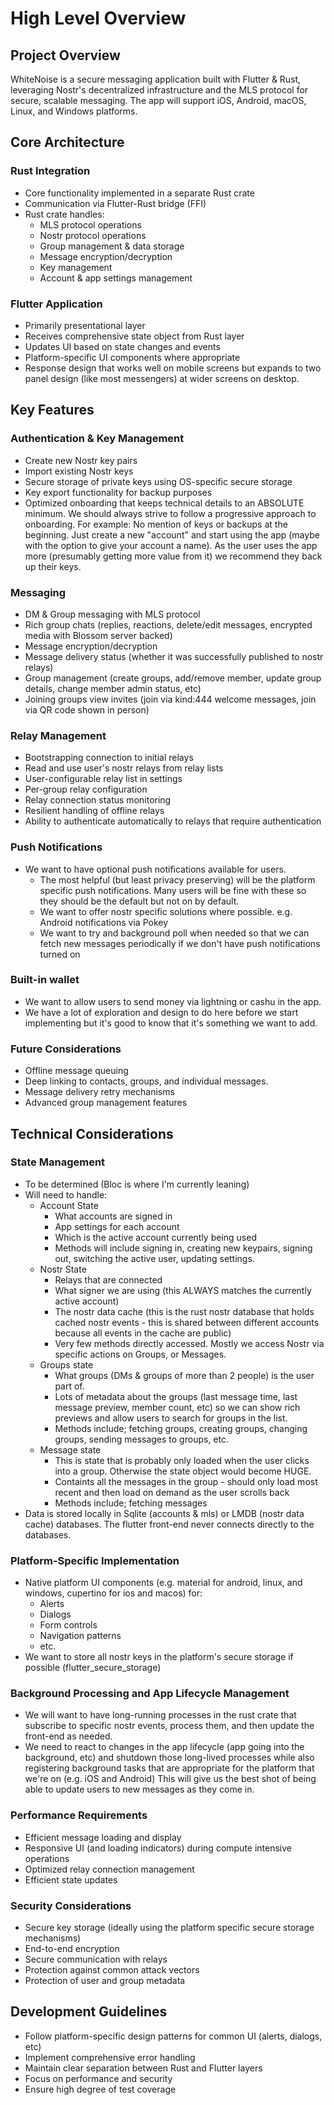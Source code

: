 # High Level Overview

## Project Overview
WhiteNoise is a secure messaging application built with Flutter & Rust, leveraging Nostr's decentralized infrastructure and the MLS protocol for secure, scalable messaging. The app will support iOS, Android, macOS, Linux, and Windows platforms.

## Core Architecture

### Rust Integration
- Core functionality implemented in a separate Rust crate
- Communication via Flutter-Rust bridge (FFI)
- Rust crate handles:
  - MLS protocol operations
  - Nostr protocol operations
  - Group management & data storage
  - Message encryption/decryption
  - Key management
  - Account & app settings management

### Flutter Application
- Primarily presentational layer
- Receives comprehensive state object from Rust layer
- Updates UI based on state changes and events
- Platform-specific UI components where appropriate
- Response design that works well on mobile screens but expands to two panel design (like most messengers) at wider screens on desktop.

## Key Features

### Authentication & Key Management
- Create new Nostr key pairs
- Import existing Nostr keys
- Secure storage of private keys using OS-specific secure storage
- Key export functionality for backup purposes
- Optimized onboarding that keeps technical details to an ABSOLUTE minimum. We should always strive to follow a progressive approach to onboarding. For example: No mention of keys or backups at the beginning. Just create a new "account" and start using the app (maybe with the option to give your account a name). As the user uses the app more (presumably getting more value from it) we recommend they back up their keys.

### Messaging
- DM & Group messaging with MLS protocol
- Rich group chats (replies, reactions, delete/edit messages, encrypted media with Blossom server backed)
- Message encryption/decryption
- Message delivery status (whether it was successfully published to nostr relays)
- Group management (create groups, add/remove member, update group details, change member admin status, etc)
- Joining groups view invites (join via kind:444 welcome messages, join via QR code shown in person)

### Relay Management
- Bootstrapping connection to initial relays
- Read and use user's nostr relays from relay lists
- User-configurable relay list in settings
- Per-group relay configuration
- Relay connection status monitoring
- Resilient handling of offline relays
- Ability to authenticate automatically to relays that require authentication

### Push Notifications
- We want to have optional push notifications available for users.
  - The most helpful (but least privacy preserving) will be the platform specific push notifications. Many users will be fine with these so they should be the default but not on by default.
  - We want to offer nostr specific solutions where possible. e.g. Android notifications via Pokey
  - We want to try and background poll when needed so that we can fetch new messages periodically if we don't have push notifications turned on

### Built-in wallet
- We want to allow users to send money via lightning or cashu in the app.
- We have a lot of exploration and design to do here before we start implementing but it's good to know that it's something we want to add.

### Future Considerations
- Offline message queuing
- Deep linking to contacts, groups, and individual messages.
- Message delivery retry mechanisms
- Advanced group management features

## Technical Considerations

### State Management
- To be determined (Bloc is where I'm currently leaning)
- Will need to handle:
  - Account State
    - What accounts are signed in
    - App settings for each account
    - Which is the active account currently being used
    - Methods will include signing in, creating new keypairs, signing out, switching the active user, updating settings.
  - Nostr State
    - Relays that are connected
    - What signer we are using (this ALWAYS matches the currently active account)
    - The nostr data cache (this is the rust nostr database that holds cached nostr events - this is shared between different accounts because all events in the cache are public)
    - Very few methods directly accessed. Mostly we access Nostr via specific actions on Groups, or Messages.
  - Groups state
    - What groups (DMs & groups of more than 2 people) is the user part of.
    - Lots of metadata about the groups (last message time, last message preview, member count, etc) so we can show rich previews and allow users to search for groups in the list.
    - Methods include; fetching groups, creating groups, changing groups, sending messages to groups, etc.
  - Message state
    - This is state that is probably only loaded when the user clicks into a group. Otherwise the state object would become HUGE.
    - Containts all the messages in the group - should only load most recent and then load on demand as the user scrolls back
    - Methods include; fetching messages
- Data is stored locally in Sqlite (accounts & mls) or LMDB (nostr data cache) databases. The flutter front-end never connects directly to the databases.

### Platform-Specific Implementation
- Native platform UI components (e.g. material for android, linux, and windows, cupertino for ios and macos) for:
  - Alerts
  - Dialogs
  - Form controls
  - Navigation patterns
  - etc.
- We want to store all nostr keys in the platform's secure storage if possible (flutter_secure_storage)

### Background Processing and App Lifecycle Management
- We will want to have long-running processes in the rust crate that subscribe to specific nostr events, process them, and then update the front-end as needed.
- We need to react to changes in the app lifecycle (app going into the background, etc) and shutdown those long-lived processes while also registering background tasks that are appropriate for the platform that we're on (e.g. iOS and Android) This will give us the best shot of being able to update users to new messages as they come in.

### Performance Requirements
- Efficient message loading and display
- Responsive UI (and loading indicators) during compute intensive operations
- Optimized relay connection management
- Efficient state updates

### Security Considerations
- Secure key storage (ideally using the platform specific secure storage mechanisms)
- End-to-end encryption
- Secure communication with relays
- Protection against common attack vectors
- Protection of user and group metadata

## Development Guidelines
- Follow platform-specific design patterns for common UI (alerts, dialogs, etc)
- Implement comprehensive error handling
- Maintain clear separation between Rust and Flutter layers
- Focus on performance and security
- Ensure high degree of test coverage
